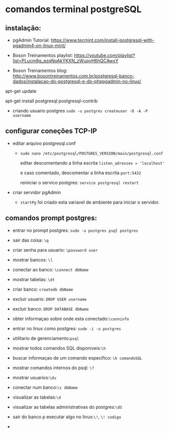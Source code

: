 # comandos terminal postgreSQL

## instalação:

- pgAdmin Tutorial: https://www.tecmint.com/install-postgresql-with-pgadmin4-on-linux-mint/

- Boson Treinamentos playlist: https://youtube.com/playlist?list=PLucm8g_ezqNoAkYKXN_zWupyH6hQCAwxY

- Boson Treinamentos blog: http://www.bosontreinamentos.com.br/postgresql-banco-dados/instalacao-do-postgresql-e-do-phppgadmin-no-linux/

apt-get update

apt-get install postgresql postgresql-contrib

- criando usuario postgres
  `sudo -u postgres createuser -D -A -P username`

## configurar coneções TCP-IP

- editar arquivo postgresql.conf

  - `sudo nano /etc/postgresql/POSTGRES_VERSION/main/postgresql.conf`

    editar descomentando a linha escrita `listen_adresses = 'localhost'`

    e caso comentado, descomentar a linha escrita `port:5432`

    reiniciar o servico postgres: `service postgresql restart`

- criar servidor pgAdmin

  - `startPg` foi criado esta variavel de ambiente para iniciar o servidor.

## comandos prompt postgres:

- entrar no prompt postgres: `sudo -u postgres psql postgres`

- sair das coisa: `\q`

- criar senha para usuario: `\password user`

- mostrar bancos: `\l`

- conectar ao banco: `\connect dbName`

- mostrar tabelas: `\dt`

- criar banco: `createdb dbName`

- excluir usuario: `DROP USER username`

- excluir banco: `DROP DATABASE dbName`

- obter informaçao sobre onde esta conectado:`\conninfo`

- entrar no linux como postgres: `sudo -i -u postgres`

- utilitario de gerenciamento:`psql`

- mostrar todos comandos SQL disponiveis:`\h`

- buscar informaçao de um comando especifico: `\h comandoSQL`

- mostrar comandos internos do psql: `\?`

- mostrar usuarios:`\du`

- conectar num banco:`\c dbName`

- visualizar as tabelas:`\d`

- visualizar as tabelas administrativas do postgres:`\dS`

- sair do banco p executar algo no linux:`\!`, `\! codigo`

-
